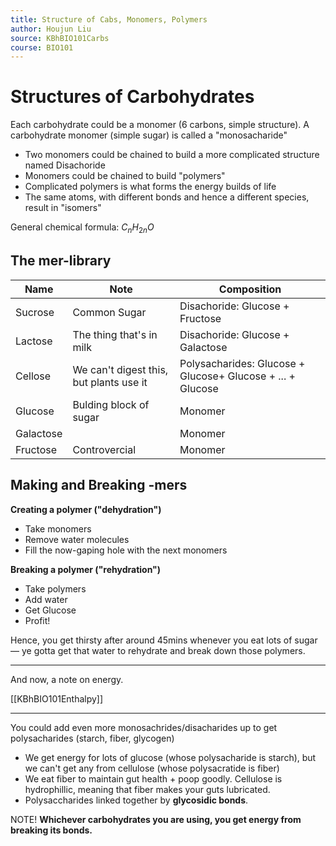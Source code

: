 ```yaml
---
title: Structure of Cabs, Monomers, Polymers
author: Houjun Liu
source: KBhBIO101Carbs
course: BIO101
---
```


# Structures of Carbohydrates
Each carbohydrate could be a monomer (6 carbons, simple structure). A carbohydrate monomer (simple sugar) is called a "monosacharide"

* Two monomers could be chained to build a more complicated structure named Disachoride
* Monomers could be chained to build "polymers"
* Complicated polymers is what forms the energy builds of life
* The same atoms, with different bonds and hence a different species, result in "isomers"

General chemical formula: $C_n H_{2n} O$

## The mer-library

| Name      | Note                                    | Composition                                                |
|-----------|-----------------------------------------|------------------------------------------------------------|
| Sucrose   | Common Sugar                            | Disachoride: Glucose + Fructose                            |
| Lactose   | The thing that's in milk                | Disachoride: Glucose + Galactose                           |
| Cellose   | We can't digest this, but plants use it | Polysacharides: Glucose + Glucose+ Glucose + ... + Glucose |
| Glucose   | Bulding block of sugar                  | Monomer                                                    |
| Galactose |                                         | Monomer                                                    |
| Fructose  | Controvercial                           | Monomer                                                    |

## Making and Breaking -mers
**Creating a polymer ("dehydration")**

* Take monomers
* Remove water molecules
* Fill the now-gaping hole with the next monomers

**Breaking a polymer ("rehydration")**

* Take polymers
* Add water
* Get Glucose
* Profit!

Hence, you get thirsty after around 45mins whenever you eat lots of sugar — ye gotta get that water to rehydrate and break down those polymers.

***

And now, a note on energy.

[[KBhBIO101Enthalpy]]

***

You could add even more monosachrides/disacharides up to get polysacharides (starch, fiber, glycogen)

* We get energy for lots of glucose (whose polysacharide is starch), but we can't get any from cellulose (whose polysacratide is fiber)
* We eat fiber to maintain gut health + poop goodly. Cellulose is hydrophillic, meaning that fiber makes your guts lubricated. 
* Polysaccharides linked together by **glycosidic bonds**.

NOTE! **Whichever carbohydrates you are using, you get energy from breaking its bonds.**
